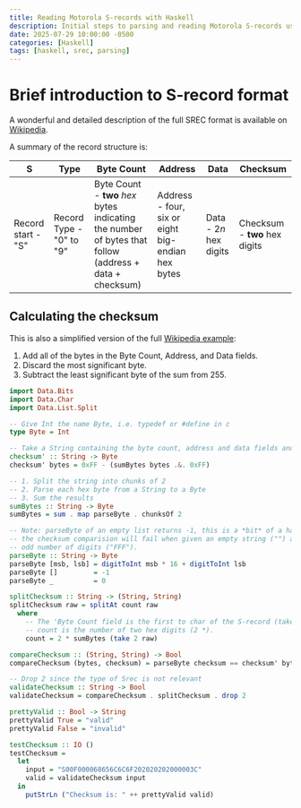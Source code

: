 ```yaml
---
title: Reading Motorola S-records with Haskell
description: Initial steps to parsing and reading Motorola S-records using Haskell
date: 2025-07-29 10:00:00 -0500
categories: [Haskell]
tags: [haskell, srec, parsing]
---
```


# Brief introduction to S-record format

A wonderful and detailed description of the full SREC format is available on [Wikipedia](https://en.wikipedia.org/wiki/SREC_(file_format)).

A summary of the record structure is:

| S | Type | Byte Count | Address | Data | Checksum |
| --- | --- | --- | --- | --- | --- |
| Record start - "S" | Record Type - "0" to "9" | Byte Count - **two** *hex* bytes indicating the number of bytes that follow (address + data + checksum) | Address - four, six or eight big-endian hex bytes | Data - 2*n* hex digits | Checksum - **two** hex digits |

## Calculating the checksum

This is also a simplified version of the full [Wikipedia example](https://en.wikipedia.org/wiki/SREC_(file_format)#Checksum_calculation):
  1. Add all of the bytes in the Byte Count, Address, and Data fields.
  2. Discard the most significant byte.
  3. Subtract the least significant byte of the sum from 255.

```haskell
import Data.Bits
import Data.Char
import Data.List.Split

-- Give Int the name Byte, i.e. typedef or #define in c
type Byte = Int

-- Take a String containing the byte count, address and data fields and calculate the srec checksum
checksum' :: String -> Byte
checksum' bytes = 0xFF - (sumBytes bytes .&. 0xFF)

-- 1. Split the string into chunks of 2
-- 2. Parse each hex byte from a String to a Byte
-- 3. Sum the results
sumBytes :: String -> Byte
sumBytes = sum . map parseByte . chunksOf 2

-- Note: parseByte of an empty list returns -1, this is a *bit* of a hack to ensure that
-- the checksum comparision will fail when given an empty string ("") and a string with an
-- odd number of digits ("FFF").
parseByte :: String -> Byte
parseByte [msb, lsb] = digitToInt msb * 16 + digitToInt lsb
parseByte []         = -1
parseByte _          = 0

splitChecksum :: String -> (String, String)
splitChecksum raw = splitAt count raw
  where
    -- The 'Byte Count field is the first to char of the S-record (take 2)
    -- count is the number of two hex digits (2 *).
    count = 2 * sumBytes (take 2 raw)

compareChecksum :: (String, String) -> Bool
compareChecksum (bytes, checksum) = parseByte checksum == checksum' bytes

-- Drop 2 since the type of Srec is not relevant
validateChecksum :: String -> Bool
validateChecksum = compareChecksum . splitChecksum . drop 2

prettyValid :: Bool -> String
prettyValid True = "valid"
prettyValid False = "invalid"

testChecksum :: IO ()
testChecksum = 
  let
    input = "S00F000068656C6C6F202020202000003C"
    valid = validateChecksum input
  in
    putStrLn ("Checksum is: " ++ prettyValid valid)

```
